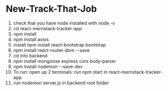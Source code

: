 # New-Track-That-Job


1) check that you have node installed with node -v
2) cd react-mernstack-tracker-app
3) npm install
4) npm install axios
5) install npm install react-bootstrap bootstrap
6) npm install react-router-dom --save
7) cd into backend
8)  npm install mongoose express cors body-parser
9) npm install nodemon --save-dev
10) To run: open up 2 terminals: run npm start in react-mernstack-tracker-app
11) run nodemon server.js in backend root folder


